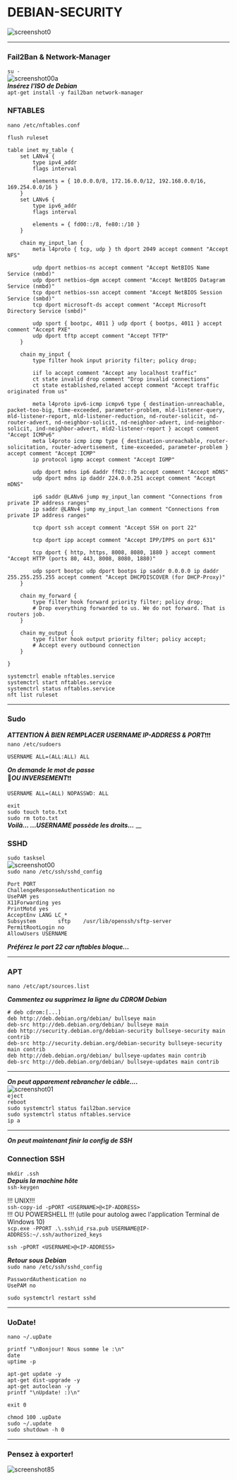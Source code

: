 #   DEBIAN-SECURITY
![screenshot0](IMG/debian-logo.png)  
___

### Fail2Ban & Network-Manager
`su -`  
![screenshot00a](IMG/06-debian-config/00a.png)  
***Insérez l'ISO de Debian***  
`apt-get install -y fail2ban network-manager`  

### NFTABLES
`nano /etc/nftables.conf`

    flush ruleset

    table inet my_table {
        set LANv4 {
            type ipv4_addr
            flags interval

            elements = { 10.0.0.0/8, 172.16.0.0/12, 192.168.0.0/16, 169.254.0.0/16 }
        }
        set LANv6 {
            type ipv6_addr
            flags interval

            elements = { fd00::/8, fe80::/10 }
        }

        chain my_input_lan {
            meta l4proto { tcp, udp } th dport 2049 accept comment "Accept NFS"

            udp dport netbios-ns accept comment "Accept NetBIOS Name Service (nmbd)"
            udp dport netbios-dgm accept comment "Accept NetBIOS Datagram Service (nmbd)"
            tcp dport netbios-ssn accept comment "Accept NetBIOS Session Service (smbd)"
            tcp dport microsoft-ds accept comment "Accept Microsoft Directory Service (smbd)"

            udp sport { bootpc, 4011 } udp dport { bootps, 4011 } accept comment "Accept PXE"
            udp dport tftp accept comment "Accept TFTP"
        }

        chain my_input {
            type filter hook input priority filter; policy drop;

            iif lo accept comment "Accept any localhost traffic"
            ct state invalid drop comment "Drop invalid connections"
            ct state established,related accept comment "Accept traffic originated from us"

            meta l4proto ipv6-icmp icmpv6 type { destination-unreachable, packet-too-big, time-exceeded, parameter-problem, mld-listener-query, mld-listener-report, mld-listener-reduction, nd-router-solicit, nd-router-advert, nd-neighbor-solicit, nd-neighbor-advert, ind-neighbor-solicit, ind-neighbor-advert, mld2-listener-report } accept comment "Accept ICMPv6"
            meta l4proto icmp icmp type { destination-unreachable, router-solicitation, router-advertisement, time-exceeded, parameter-problem } accept comment "Accept ICMP"
            ip protocol igmp accept comment "Accept IGMP"

            udp dport mdns ip6 daddr ff02::fb accept comment "Accept mDNS"
            udp dport mdns ip daddr 224.0.0.251 accept comment "Accept mDNS"

            ip6 saddr @LANv6 jump my_input_lan comment "Connections from private IP address ranges"
            ip saddr @LANv4 jump my_input_lan comment "Connections from private IP address ranges"

            tcp dport ssh accept comment "Accept SSH on port 22"

            tcp dport ipp accept comment "Accept IPP/IPPS on port 631"

            tcp dport { http, https, 8008, 8080, 1880 } accept comment "Accept HTTP (ports 80, 443, 8008, 8080, 1880)"

            udp sport bootpc udp dport bootps ip saddr 0.0.0.0 ip daddr 255.255.255.255 accept comment "Accept DHCPDISCOVER (for DHCP-Proxy)"
        }

        chain my_forward {
            type filter hook forward priority filter; policy drop;
            # Drop everything forwarded to us. We do not forward. That is routers job.
        }

        chain my_output {
            type filter hook output priority filter; policy accept;
            # Accept every outbound connection
        }

    }

`systemctrl enable nftables.service`  
`systemctrl start nftables.service`  
`systemctrl status nftables.service`  
`nft list ruleset`
___

### Sudo
***ATTENTION À BIEN REMPLACER USERNAME IP-ADDRESS & PORT***❗❗❗  
`nano /etc/sudoers`  

    USERNAME ALL=(ALL:ALL) ALL

***On demande le mot de passe***  
🛑***OU INVERSEMENT***❗❗

    USERNAME ALL=(ALL) NOPASSWD: ALL

`exit`  
`sudo touch toto.txt`  
`sudo rm toto.txt`  
***Voilà... ...USERNAME possède les droits...***
__

### SSHD
`sudo tasksel`  
![screenshot00](IMG/07-debian-security/00.png)  
`sudo nano /etc/ssh/sshd_config`

    Port PORT
    ChallengeResponseAuthentication no
    UsePAM yes
    X11Forwarding yes
    PrintMotd yes
    AcceptEnv LANG LC_*
    Subsystem       sftp    /usr/lib/openssh/sftp-server
    PermitRootLogin no
    AllowUsers USERNAME
***Préférez le port 22 car nftables bloque...***
___

### APT
`nano /etc/apt/sources.list`  

***Commentez ou supprimez la ligne du CDROM Debian***  

    # deb cdrom:[...]
	deb http://deb.debian.org/debian/ bullseye main
	deb-src http://deb.debian.org/debian/ bullseye main
	deb http://security.debian.org/debian-security bullseye-security main contrib
	deb-src http://security.debian.org/debian-security bullseye-security main contrib
	deb http://deb.debian.org/debian/ bullseye-updates main contrib
	deb-src http://deb.debian.org/debian/ bullseye-updates main contrib
___

***On peut apparement rebrancher le câble....***  
![screenshot01](IMG/07-debian-security/01.png)  
`eject`  
`reboot`  
`sudo systemctrl status fail2ban.service`  
`sudo systemctrl status nftables.service`    
`ip a`    
___

***On peut maintenant finir la config de SSH***
### Connection SSH
`mkdir .ssh`  
***Depuis la machine hôte***  
`ssh-keygen`  

!!! UNIX!!!  
`ssh-copy-id -pPORT <USERNAME>@<IP-ADDRESS>`  
!!! OU POWERSHELL !!! (utile pour autolog awec l'application Terminal de Windows 10)  
`scp.exe -PPORT .\.ssh\id_rsa.pub USERNAME@IP-ADDRESS:~/.ssh/authorized_keys`  
  
`ssh -pPORT <USERNAME>@<IP-ADDRESS>`  

***Retour sous Debian***  
`sudo nano /etc/ssh/sshd_config`  

    PasswordAuthentication no
    UsePAM no
`sudo systemctrl restart sshd`  
___

### UoDate!
`nano ~/.upDate`

    printf "\nBonjour! Nous somme le :\n"
    date
    uptime -p

    apt-get update -y
    apt-get dist-upgrade -y
    apt-get autoclean -y
    printf "\nUpdate! :)\n"

    exit 0
`chmod 100 .upDate`  
`sudo ~/.update`  
`sudo shutdown -h 0`
___

###	Pensez à exporter!
![screenshot85](IMG/05-debian-install/85.png)